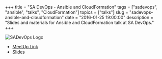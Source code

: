 +++
title = "SA DevOps - Ansible and CloudFormation"
tags = ["sadevops", "ansible", "talks", "CloudFormation"]
topics = ["talks"]
slug = "sadevops-ansible-and-cloudformation"
date = "2016-01-25 19:00:00"
description = "Slides and materials for Ansible and CloudFormation talk at SA DevOps."
+++

![SADevOps Logo](/images/SADevOps.png)

* [MeetUp Link](http://www.meetup.com/SanAntonioDevOps/events/227865218/)
* [Slides](/slides/Ansible-and-CloudFormation.pdf)
